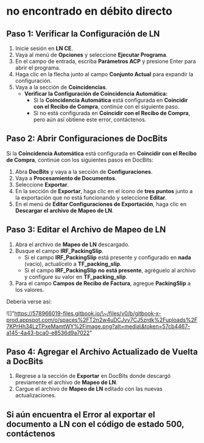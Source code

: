 # no encontrado en débito directo

## **Paso 1: Verificar la Configuración de LN**

1. Inicie sesión en **LN CE**.
2. Vaya al menú de **Opciones** y seleccione **Ejecutar Programa**.
3. En el campo de entrada, escriba **Parámetros ACP** y presione Enter para abrir el programa.
4. Haga clic en la flecha junto al campo **Conjunto Actual** para expandir la configuración.
5. Vaya a la sección de **Coincidencias**.
   * **Verificar la Configuración de Coincidencia Automática:**
     * Si la **Coincidencia Automática** está configurada en **Coincidir con el Recibo de Compra**, continúe con el siguiente paso.
     * Si no está configurada en **Coincidir con el Recibo de Compra**, pero aún así obtiene este error, contáctenos.

## **Paso 2: Abrir Configuraciones de DocBits**

Si la **Coincidencia Automática** está configurada en **Coincidir con el Recibo de Compra**, continúe con los siguientes pasos en DocBits:

1. Abra **DocBits** y vaya a la sección de **Configuraciones**.
2. Vaya a **Procesamiento de Documentos**.
3. Seleccione **Exportar**.
4. En la sección de **Exportar**, haga clic en el ícono de **tres puntos** junto a la exportación que no está funcionando y seleccione **Editar**.
5. En el menú de **Editar Configuraciones de Exportación**, haga clic en **Descargar el archivo de Mapeo de LN**.

## **Paso 3: Editar el Archivo de Mapeo de LN**

1. Abra el archivo de **Mapeo de LN** descargado.
2. Busque el campo **IRF\_PackingSlip**.
   * Si el campo **IRF\_PackingSlip** está presente y configurado en **nada** (vacío), actualícelo a **TF\_packing\_slip**.
   * Si el campo **IRF\_PackingSlip** **no está presente**, agréguelo al archivo y configure su valor en **TF\_packing\_slip**.
3. Para el campo **Campos de Recibo de Factura**, agregue **PackingSlip** a los valores.

Debería verse así:

!\[]"https://578966019-files.gitbook.io/\~/files/v0/b/gitbook-x-prod.appspot.com/o/spaces%2FT2n2w4uDCJvv7CJ5zrdk%2Fuploads%2F7KPrHh34LzTPxeMamtWY%2Fimage.png?alt=media\&token=57cb4467-a145-4a43-bca0-e8536d9a7022"

## **Paso 4: Agregar el Archivo Actualizado de Vuelta a DocBits**

1. Regrese a la sección de **Exportar** en DocBits donde descargó previamente el archivo de **Mapeo de LN**.
2. Cargue el archivo de **Mapeo de LN** editado con las nuevas actualizaciones.

## Si aún encuentra el **Error al exportar el documento a LN** con el código de estado **500**, contáctenos
